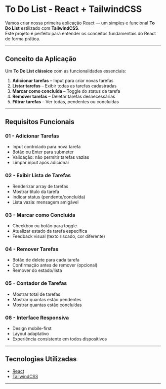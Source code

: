 # To Do List - React + TailwindCSS

Vamos criar nossa primeira aplicação React — um simples e funcional **To Do List** estilizado com **TailwindCSS**.  
Este projeto é perfeito para entender os conceitos fundamentais do React de forma prática.

---

## **Conceito da Aplicação**

Um **To Do List clássico** com as funcionalidades essenciais:

1. **Adicionar tarefas** – Input para criar novas tarefas  
2. **Listar tarefas** – Exibir todas as tarefas cadastradas  
3. **Marcar como concluída** – Toggle do status da tarefa  
4. **Remover tarefas** – Deletar tarefas desnecessárias  
5. **Filtrar tarefas** – Ver todas, pendentes ou concluídas  

---

## **Requisitos Funcionais**

### **01 - Adicionar Tarefas**
- Input controlado para nova tarefa  
- Botão ou Enter para submeter  
- Validação: não permitir tarefas vazias  
- Limpar input após adicionar  

### **02 - Exibir Lista de Tarefas**
- Renderizar array de tarefas  
- Mostrar título da tarefa  
- Indicar status (pendente/concluída)  
- Lista vazia: mensagem amigável  

### **03 - Marcar como Concluída**
- Checkbox ou botão para toggle  
- Atualizar estado da tarefa específica  
- Feedback visual (texto riscado, cor diferente)  

### **04 - Remover Tarefas**
- Botão de delete para cada tarefa  
- Confirmação antes de remover (opcional)  
- Remover do estado/lista  

### **05 - Contador de Tarefas**
- Mostrar total de tarefas  
- Mostrar quantas estão pendentes  
- Mostrar quantas estão concluídas  

### **06 - Interface Responsiva**
- Design mobile-first  
- Layout adaptativo  
- Experiência consistente em todos dispositivos  

---

## **Tecnologias Utilizadas**
- [React](https://reactjs.org/)  
- [TailwindCSS](https://tailwindcss.com/)  

---

